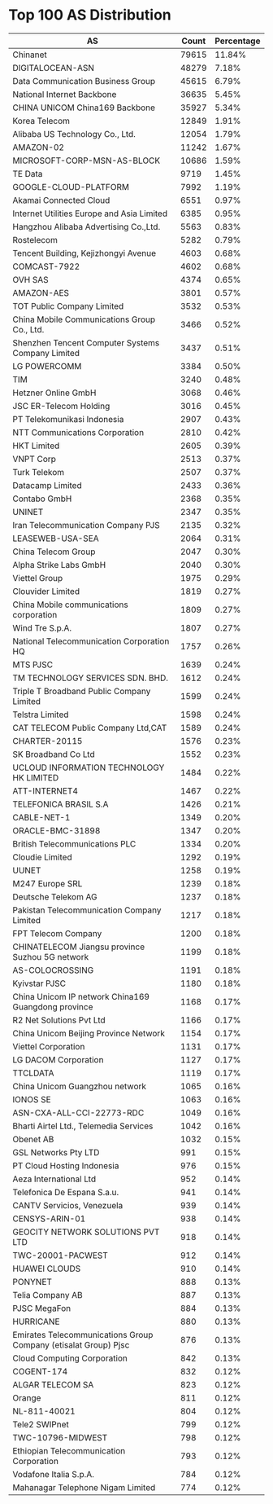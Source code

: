 # Top 100 AS Distribution
| AS | Count | Percentage |
|----|----|----|
| Chinanet | 79615 | 11.84% |
| DIGITALOCEAN-ASN | 48279 | 7.18% |
| Data Communication Business Group | 45615 | 6.79% |
| National Internet Backbone | 36635 | 5.45% |
| CHINA UNICOM China169 Backbone | 35927 | 5.34% |
| Korea Telecom | 12849 | 1.91% |
| Alibaba US Technology Co., Ltd. | 12054 | 1.79% |
| AMAZON-02 | 11242 | 1.67% |
| MICROSOFT-CORP-MSN-AS-BLOCK | 10686 | 1.59% |
| TE Data | 9719 | 1.45% |
| GOOGLE-CLOUD-PLATFORM | 7992 | 1.19% |
| Akamai Connected Cloud | 6551 | 0.97% |
| Internet Utilities Europe and Asia Limited | 6385 | 0.95% |
| Hangzhou Alibaba Advertising Co.,Ltd. | 5563 | 0.83% |
| Rostelecom | 5282 | 0.79% |
| Tencent Building, Kejizhongyi Avenue | 4603 | 0.68% |
| COMCAST-7922 | 4602 | 0.68% |
| OVH SAS | 4374 | 0.65% |
| AMAZON-AES | 3801 | 0.57% |
| TOT Public Company Limited | 3532 | 0.53% |
| China Mobile Communications Group Co., Ltd. | 3466 | 0.52% |
| Shenzhen Tencent Computer Systems Company Limited | 3437 | 0.51% |
| LG POWERCOMM | 3384 | 0.50% |
| TIM | 3240 | 0.48% |
| Hetzner Online GmbH | 3068 | 0.46% |
| JSC ER-Telecom Holding | 3016 | 0.45% |
| PT Telekomunikasi Indonesia | 2907 | 0.43% |
| NTT Communications Corporation | 2810 | 0.42% |
| HKT Limited | 2605 | 0.39% |
| VNPT Corp | 2513 | 0.37% |
| Turk Telekom | 2507 | 0.37% |
| Datacamp Limited | 2433 | 0.36% |
| Contabo GmbH | 2368 | 0.35% |
| UNINET | 2347 | 0.35% |
| Iran Telecommunication Company PJS | 2135 | 0.32% |
| LEASEWEB-USA-SEA | 2064 | 0.31% |
| China Telecom Group | 2047 | 0.30% |
| Alpha Strike Labs GmbH | 2040 | 0.30% |
| Viettel Group | 1975 | 0.29% |
| Clouvider Limited | 1819 | 0.27% |
| China Mobile communications corporation | 1809 | 0.27% |
| Wind Tre S.p.A. | 1807 | 0.27% |
| National Telecommunication Corporation HQ | 1757 | 0.26% |
| MTS PJSC | 1639 | 0.24% |
| TM TECHNOLOGY SERVICES SDN. BHD. | 1612 | 0.24% |
| Triple T Broadband Public Company Limited | 1599 | 0.24% |
| Telstra Limited | 1598 | 0.24% |
| CAT TELECOM Public Company Ltd,CAT | 1589 | 0.24% |
| CHARTER-20115 | 1576 | 0.23% |
| SK Broadband Co Ltd | 1552 | 0.23% |
| UCLOUD INFORMATION TECHNOLOGY HK LIMITED | 1484 | 0.22% |
| ATT-INTERNET4 | 1467 | 0.22% |
| TELEFONICA BRASIL S.A | 1426 | 0.21% |
| CABLE-NET-1 | 1349 | 0.20% |
| ORACLE-BMC-31898 | 1347 | 0.20% |
| British Telecommunications PLC | 1334 | 0.20% |
| Cloudie Limited | 1292 | 0.19% |
| UUNET | 1258 | 0.19% |
| M247 Europe SRL | 1239 | 0.18% |
| Deutsche Telekom AG | 1237 | 0.18% |
| Pakistan Telecommunication Company Limited | 1217 | 0.18% |
| FPT Telecom Company | 1200 | 0.18% |
| CHINATELECOM Jiangsu province Suzhou 5G network | 1199 | 0.18% |
| AS-COLOCROSSING | 1191 | 0.18% |
| Kyivstar PJSC | 1180 | 0.18% |
| China Unicom IP network China169 Guangdong province | 1168 | 0.17% |
| R2 Net Solutions Pvt Ltd | 1166 | 0.17% |
| China Unicom Beijing Province Network | 1154 | 0.17% |
| Viettel Corporation | 1131 | 0.17% |
| LG DACOM Corporation | 1127 | 0.17% |
| TTCLDATA | 1119 | 0.17% |
| China Unicom Guangzhou network | 1065 | 0.16% |
| IONOS SE | 1063 | 0.16% |
| ASN-CXA-ALL-CCI-22773-RDC | 1049 | 0.16% |
| Bharti Airtel Ltd., Telemedia Services | 1042 | 0.16% |
| Obenet AB | 1032 | 0.15% |
| GSL Networks Pty LTD | 991 | 0.15% |
| PT Cloud Hosting Indonesia | 976 | 0.15% |
| Aeza International Ltd | 952 | 0.14% |
| Telefonica De Espana S.a.u. | 941 | 0.14% |
| CANTV Servicios, Venezuela | 939 | 0.14% |
| CENSYS-ARIN-01 | 938 | 0.14% |
| GEOCITY NETWORK SOLUTIONS PVT LTD | 918 | 0.14% |
| TWC-20001-PACWEST | 912 | 0.14% |
| HUAWEI CLOUDS | 910 | 0.14% |
| PONYNET | 888 | 0.13% |
| Telia Company AB | 887 | 0.13% |
| PJSC MegaFon | 884 | 0.13% |
| HURRICANE | 880 | 0.13% |
| Emirates Telecommunications Group Company (etisalat Group) Pjsc | 876 | 0.13% |
| Cloud Computing Corporation | 842 | 0.13% |
| COGENT-174 | 832 | 0.12% |
| ALGAR TELECOM SA | 823 | 0.12% |
| Orange | 811 | 0.12% |
| NL-811-40021 | 804 | 0.12% |
| Tele2 SWIPnet | 799 | 0.12% |
| TWC-10796-MIDWEST | 798 | 0.12% |
| Ethiopian Telecommunication Corporation | 793 | 0.12% |
| Vodafone Italia S.p.A. | 784 | 0.12% |
| Mahanagar Telephone Nigam Limited | 774 | 0.12% |
